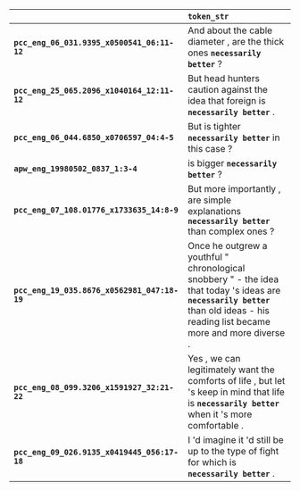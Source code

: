|                                              | `token_str`                                                                                                                                                                          |
|:---------------------------------------------|:-------------------------------------------------------------------------------------------------------------------------------------------------------------------------------------|
| **`pcc_eng_06_031.9395_x0500541_06:11-12`**  | And about the cable diameter , are the thick ones __``necessarily better``__ ?                                                                                                       |
| **`pcc_eng_25_065.2096_x1040164_12:11-12`**  | But head hunters caution against the idea that foreign is __``necessarily better``__ .                                                                                               |
| **`pcc_eng_06_044.6850_x0706597_04:4-5`**    | But is tighter __``necessarily better``__ in this case ?                                                                                                                             |
| **`apw_eng_19980502_0837_1:3-4`**            | is bigger __``necessarily better``__ ?                                                                                                                                               |
| **`pcc_eng_07_108.01776_x1733635_14:8-9`**   | But more importantly , are simple explanations __``necessarily better``__ than complex ones ?                                                                                        |
| **`pcc_eng_19_035.8676_x0562981_047:18-19`** | Once he outgrew a youthful " chronological snobbery " - the idea that today 's ideas are __``necessarily better``__ than old ideas - his reading list became more and more diverse . |
| **`pcc_eng_08_099.3206_x1591927_32:21-22`**  | Yes , we can legitimately want the comforts of life , but let 's keep in mind that life is __``necessarily better``__ when it 's more comfortable .                                  |
| **`pcc_eng_09_026.9135_x0419445_056:17-18`** | I 'd imagine it 'd still be up to the type of fight for which is __``necessarily better``__ .                                                                                        |